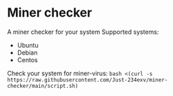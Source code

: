 # Miner checker
A miner checker for your system
Supported systems:
 + Ubuntu
 + Debian
 + Centos

Check your system for miner-virus:
```bash <(curl -s https://raw.githubusercontent.com/Just-234exv/miner-checker/main/script.sh)```
